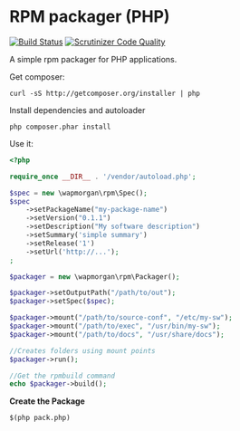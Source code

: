 RPM packager (PHP)
==================
[![Build Status](https://travis-ci.org/wapmorgan/php-rpm-packager.svg)](https://travis-ci.org/wapmorgan/php-rpm-packager) [![Scrutinizer Code Quality](https://scrutinizer-ci.com/g/wapmorgan/php-rpm-packager/badges/quality-score.png?b=master)](https://scrutinizer-ci.com/g/wapmorgan/php-rpm-packager/?branch=master)

A simple rpm packager for PHP applications.

Get composer:

```
curl -sS http://getcomposer.org/installer | php
```

Install dependencies and autoloader

```
php composer.phar install
```

Use it:

```php
<?php

require_once __DIR__ . '/vendor/autoload.php';

$spec = new \wapmorgan\rpm\Spec();
$spec
    ->setPackageName("my-package-name")
    ->setVersion("0.1.1")
    ->setDescription("My software description")
    ->setSummary('simple summary')
    ->setRelease('1')
    ->setUrl('http://...');
;

$packager = new \wapmorgan\rpm\Packager();

$packager->setOutputPath("/path/to/out");
$packager->setSpec($spec);

$packager->mount("/path/to/source-conf", "/etc/my-sw");
$packager->mount("/path/to/exec", "/usr/bin/my-sw");
$packager->mount("/path/to/docs", "/usr/share/docs");

//Creates folders using mount points
$packager->run();

//Get the rpmbuild command
echo $packager->build();
```

**Create the Package**

```
$(php pack.php)
```
